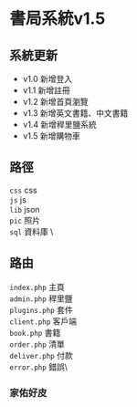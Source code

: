 # 書局系統v1.5
## 系統更新
* v1.0 新增登入
* v1.1 新增註冊
* v1.2 新增首頁瀏覽
* v1.3 新增英文書籍、中文書籍
* v1.4 新增稈里鹽系統
* v1.5 新增購物車
## 路徑
`css` css \
`js` js \
`lib` json \
`pic` 照片 \
`sql` 資料庫 \
## 路由
`index.php` 主頁 \
`admin.php` 稈里鹽 \
`plugins.php` 套件 \
`client.php` 客戶端 \
`book.php` 書籍 \
`order.php` 清單 \
`deliver.php` 付款 \
`error.php` 錯誤\
### 家佑好皮


